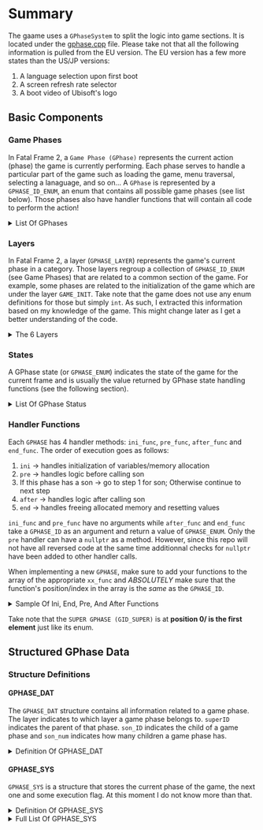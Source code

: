# Summary

The gaame uses a `GPhaseSystem` to split the logic into game sections. It is located under the [gphase.cpp](https://github.com/wagrenier/Mikompilation/blob/main/zero_rom/zero2np/src/main/gphase.cpp) file. Please take not that all the following information is pulled from the EU version. The EU version has a few more states than the US/JP versions:

1. A language selection upon first boot
2. A screen refresh rate selector
3. A boot video of Ubisoft's logo

## Basic Components
### Game Phases

In Fatal Frame 2, a `Game Phase (GPhase)` represents the current action (phase) the game is currently performing. Each phase serves to handle a particular part of the game such as loading the game, menu traversal, selecting a lanaguage, and so on... A `GPhase` is represented by a `GPHASE_ID_ENUM`, an enum that contains all possible game phases (see list below). Those phases also have handler functions that will contain all code to perform the action!

<details>
<summary>List Of GPhases</summary>

```cpp
/// Game Phases (GPHASE) of the game.
/// Used to layout the game logic and group functions goals.
enum GPHASE_ID_ENUM : int
{
  GID_SUPER                     = 0,
  GID_BOOT_INIT                 = 1,
  GID_BOOT_PADCHECK             = 2, /// EU ONLY
  GID_LANGDATA_CHECK            = 3, /// EU ONLY
  GID_LANGSEL_MAIN              = 4, /// EU ONLY
  GID_AUTOLOAD_MAIN             = 5,
  GID_UBI_MODE                  = 6, /// EU ONLY
  GID_OUTGAME_MAIN              = 7,
  GID_STORY_MAIN                = 8,
  GID_GAMEOVER_MENU             = 9,
  GID_ENDING_MOVIE              = 10,
  GID_GAMERESULT                = 11,
  GID_CLEARMENU                 = 12,
  GID_SOFTRESETMAIN             = 13,
  GID_DEBUG_MENU                = 14,
  GID_TECMO_MODE                = 15,
  GID_PROJECT_MODE              = 16,
  GID_TITLE_MODE                = 17,
  GID_TITLE_MOVIE_MODE          = 18,
  GID_STORY_NOWLOADING          = 19,
  GID_STORY_NORMAL              = 20,
  GID_STORY_DAMAGE              = 21,
  GID_STORY_DOOR_OPEN           = 22,
  GID_STORY_DEBUG               = 23,
  GID_STORY_DEBUG_CAM           = 24,
  GID_STORY_PAUSE               = 25,
  GID_STORY_PAUSE_MISSION       = 26,
  GID_STORY_MENU                = 27,
  GID_STORY_MAP                 = 28,
  GID_STORY_MISSION_ST          = 29,
  GID_STORY_MISSION_RESULT      = 30,
  GID_STORY_GAME_OVER_PRE       = 31,
  GID_STORY_GAME_OVER           = 32,
  GID_STORY_SCENE               = 33,
  GID_STORY_MOVIE               = 34,
  GID_STORY_EFFECT              = 35,
  GID_EVENTMSG_DISP             = 36,
  GID_EVENTFILE_DISP            = 37,
  GID_STORY_PHOTO               = 38,
  GID_STORY_ENE_DEAD            = 39,
  GID_STORY_PUZZLE              = 40,
  GID_STORY_SAVEPOINT           = 41,
  GID_STORY_MOVIE_ROOM_SEL      = 42,
  GID_GAMEOVER_MENU_TOP         = 43,
  GID_GAMEOVER_MENU_LOAD        = 44,
  GID_GAMEOVER_MENU_ALBUM       = 45,
  GID_ENDING_NORMAL1            = 46,
  GID_ENDING_NORMAL2            = 47,
  GID_ENDING_HARD               = 48,
  GID_GAMERESULT_TOP            = 49,
  GID_CLEARMENU_TOP             = 50,
  GID_CLEARMENU_SAVE            = 51,
  GID_CLEARMENU_ALBUM           = 52,
  GID_TITLE_TOP                 = 53,
  GID_TITLE_MENU                = 54,
  GID_TITLE_NEWGAME             = 55,
  GID_TITLE_LOADGAME            = 56,
  GID_TITLE_SETUP               = 57,
  GID_TITLE_ALBUM               = 58,
  GID_TITLE_GALLERY             = 59,
  GID_TITLE_OPTION              = 60,
  GID_TITLE_FRAMERATE_SEL       = 61, /// EU ONLY
  GID_TITLE_CHAPTER_SEL         = 62,
  GID_TITLE_MOVE_MOVIE          = 63, /// EU ONLY
  GID_STORY_LOAD_MISSION        = 64,
  GID_STORY_LOAD_MISSION_EVENT  = 65,
  GID_STORY_LOAD_MISSION_SAVE   = 66,
  GID_STORY_GAMEOVER_EFF        = 67,
  GID_STORY_GAMEOVER_FADE       = 68,
  GID_STORY_GAMEOVER_MOVIE      = 69,
  GID_STORY_SCENE_PRELOAD       = 70,
  GID_STORY_SCENE_MAIN          = 71,
  GID_STORY_MOVIE_PRELOAD       = 72,
  GID_STORY_MOVIE_MAIN          = 73,
  GID_PUZZLE_INCONF             = 74,
  GID_PUZZLE_CROSSFADE          = 75,
  GID_PUZZLE_HINA               = 76,
  GID_PUZZLE_ROKU               = 77,
  GID_PUZZLE_KAZA               = 78,
  GID_PUZZLE_KAZA2              = 79,
  GID_PUZZLE_KAI1               = 80,
  GID_PUZZLE_KAI2               = 81,
  GID_SAVEPOINT_FADEIN          = 82,
  GID_SAVEPOINT_MAIN            = 83,
  GID_SAVEPOINT_FADEOUT         = 84,
  GID_TITLE_SETUPMENU           = 85,
  GID_TITLE_MISSION             = 86,
  GID_SAVEPOINT_TOP             = 87,
  GID_SAVEPOINT_SAVE            = 88,
  GID_SAVEPOINT_ALBUM           = 89,
  GID_MISSION_SEL               = 90,
  GID_MISSION_CAM               = 91,
  GID_MISSION_ALBUM             = 92,
  GID_MISSION_SAVE              = 93,
  GPHASE_ID_NONE                = -1
};
```
</details>

### Layers

In Fatal Frame 2, a layer (`GPHASE_LAYER`) represents the game's current phase in a category. Those layers regroup a collection of `GPHASE_ID_ENUM` (see Game Phases) that are related to a common section of the game. For example, some phases are related to the initialization of the game which are under the layer `GAME_INIT`. Take note that the game does not use any enum definitions for those but simply `int`. As such, I extracted this information based on my knowledge of the game. This might change later as I get a better understanding of the code.

<details>
<summary>The 6 Layers</summary>

```cpp
/// Regroups game logic into game modes or utilities.
enum GPHASE_LAYER : int
{
  /// GPHASE: 0
  SYSTEM_INIT,

  /// GPHASE: 1 - 10
  GAME_INIT,

  /// GPHASE: 11 - 48
  STORY,

  /// GPHASE: 49 - 78
  TITLE,

  /// GPHASE: 79 - 83
  SAVE,

  /// GPHASE: 84 - 88
  MISSION
};
```
</details>

### States
A GPhase state (or `GPHASE_ENUM`) indicates the state of the game for the current frame and is usually the value returned by GPhase state handling functions (see the following section).

<details>
<summary>List Of GPhase Status</summary>

```cpp
enum GPHASE_ENUM : int
{
  GPHASE_CONTINUE   = 0,
  GPHASE_END        = 1,
  GPHASE_NOFRAME    = 2
};
```
</details>

### Handler Functions

Each `GPHASE` has 4 handler methods: `ini_func`, `pre_func`, `after_func` and `end_func`. The order of execution goes as follows:

1. `ini` -> handles initialization of variables/memory allocation
2. `pre` -> handles logic before calling son
3. If this phase has a son -> go to step 1 for son; Otherwise continue to next step
4. `after` -> handles logic after calling son
5. `end` -> handles freeing allocated memory and resetting values

`ini_func` and `pre_func` have no arguments while `after_func` and `end_func` take a `GPHASE_ID` as an argument and return a value of `GPHASE_ENUM`. Only the `pre` handler can have a `nullptr` as a method. However, since this repo will not have all reversed code at the same time additionnal checks for `nullptr` have been added to other handler calls.

When implementing a new `GPHASE`, make sure to add your functions to the array of the appropriate `xx_func` and *ABSOLUTELY* make sure that the function's position/index in the array is the *same* as the `GPHASE_ID`.

<details>
<summary>Sample Of Ini, End, Pre, And After Functions</summary>

```cpp
void (*ini_func[gphase_num])() =
    {
        init_super,
        init_Boot_Init,
        (...)
};

void (*end_func[gphase_num])() =
    {
        end_super,
        end_Boot_Init,
        (...)
};

GPHASE_ENUM (*pre_func[gphase_num])(GPHASE_ID) =
    {
        pre_super,
        nullptr,
        (...)
};

GPHASE_ENUM (*after_func[gphase_num])(GPHASE_ID) =
    {
        after_super,
        one_Boot_Init,
        (...)
};

// Implementation of the methods defined above

void init_super()
{
  InitLogging();
  InitCostume();
  soft_reset_disable = 0;
  InitSystemON();
  playPssInit();
  InitLogo();
  LoadingInit();
  TitleInit();
  InitOptionSetup(&opt_wrk);
}

void end_super()
{
  return;
}

GPHASE_ENUM after_super(GPHASE_ENUM result)
{
  EachDebugMain();
  ee_iopMain();
  SendDMAMain();
  return (GPHASE_ENUM)(CheckSoftReset() != 0);
}

GPHASE_ENUM pre_super(GPHASE_ENUM super)
{
  // Do stuff...
  return GPHASE_CONTINUE;
}
```
</details>

Take note that the `SUPER GPHASE (GID_SUPER)` is at **position 0/ is the first element** just like its enum.

## Structured GPhase Data

### Structure Definitions
#### GPHASE_DAT

The `GPHASE_DAT` structure contains all information related to a game phase. The layer indicates to which layer a game phase belongs to. `superID` indicates the parent of that phase. `son_ID` indicates the child of a game phase and `son_num` indicates how many children a game phase has.

<details>
<summary>Definition Of GPHASE_DAT</summary>

```cpp
struct GPHASE_DAT
{
  int layer;
  int superID;
  int son_ID;
  int son_num;
};
```
</details>

#### GPHASE_SYS

`GPHASE_SYS` is a structure that stores the current phase of the game, the next one and some execution flag. At this moment I do not know more than that.

<details>
<summary>Definition Of GPHASE_SYS</summary>

```cpp
struct GPHASE_SYS
{
  GPHASE_ID_ENUM now[gphase_sys_num];
  GPHASE_ID_ENUM next[gphase_sys_num];
  int ini_flg[gphase_sys_num];
};
```
</details>

<details>
<summary>Full List Of GPHASE_SYS</summary>

```cpp
const GPHASE_DAT gphase_tbl[gphase_num] = {
/// Layers,     Supuper ID  ,           Son ID       , Son Num
    {0,       GPHASE_ID_NONE,           GID_BOOT_INIT, 14},
    {1,            GID_SUPER,          GPHASE_ID_NONE,  0},
    {1,            GID_SUPER,          GPHASE_ID_NONE,  0},
    {1,            GID_SUPER,          GPHASE_ID_NONE,  0},
    {1,            GID_SUPER,          GPHASE_ID_NONE,  0},
    {1,            GID_SUPER,          GPHASE_ID_NONE,  0},
    {1,            GID_SUPER,          GPHASE_ID_NONE,  0},
    {1,            GID_SUPER,          GID_TECMO_MODE,  4},
    {1,            GID_SUPER,    GID_STORY_NOWLOADING, 24},
    {1,            GID_SUPER,   GID_GAMEOVER_MENU_TOP,  3},
    {1,            GID_SUPER,      GID_ENDING_NORMAL1,  3},
    {1,            GID_SUPER,      GID_GAMERESULT_TOP,  1},
    {1,            GID_SUPER,       GID_CLEARMENU_TOP,  3},
    {1,            GID_SUPER,          GPHASE_ID_NONE,  0},
    {1,            GID_SUPER,          GPHASE_ID_NONE,  0},
    {2,     GID_OUTGAME_MAIN,          GPHASE_ID_NONE,  0},
    {2,     GID_OUTGAME_MAIN,          GPHASE_ID_NONE,  0},
    {2,     GID_OUTGAME_MAIN,           GID_TITLE_TOP, 11},
    {2,     GID_OUTGAME_MAIN,          GPHASE_ID_NONE,  0},
    {2,       GID_STORY_MAIN,  GID_STORY_LOAD_MISSION,  3},
    {2,       GID_STORY_MAIN,          GPHASE_ID_NONE,  0},
    {2,       GID_STORY_MAIN,          GPHASE_ID_NONE,  0},
    {2,       GID_STORY_MAIN,          GPHASE_ID_NONE,  0},
    {2,       GID_STORY_MAIN,          GPHASE_ID_NONE,  0},
    {2,       GID_STORY_MAIN,          GPHASE_ID_NONE,  0},
    {2,       GID_STORY_MAIN,          GPHASE_ID_NONE,  0},
    {2,       GID_STORY_MAIN,          GPHASE_ID_NONE,  0},
    {2,       GID_STORY_MAIN,          GPHASE_ID_NONE,  0},
    {2,       GID_STORY_MAIN,          GPHASE_ID_NONE,  0},
    {2,       GID_STORY_MAIN,          GPHASE_ID_NONE,  0},
    {2,       GID_STORY_MAIN,          GPHASE_ID_NONE,  0},
    {2,       GID_STORY_MAIN,          GPHASE_ID_NONE,  0},
    {2,       GID_STORY_MAIN,  GID_STORY_GAMEOVER_EFF,  3},
    {2,       GID_STORY_MAIN, GID_STORY_SCENE_PRELOAD,  2},
    {2,       GID_STORY_MAIN, GID_STORY_MOVIE_PRELOAD,  2},
    {2,       GID_STORY_MAIN,          GPHASE_ID_NONE,  0},
    {2,       GID_STORY_MAIN,          GPHASE_ID_NONE,  0},
    {2,       GID_STORY_MAIN,          GPHASE_ID_NONE,  0},
    {2,       GID_STORY_MAIN,          GPHASE_ID_NONE,  0},
    {2,       GID_STORY_MAIN,          GPHASE_ID_NONE,  0},
    {2,       GID_STORY_MAIN,       GID_PUZZLE_INCONF,  8},
    {2,       GID_STORY_MAIN,    GID_SAVEPOINT_FADEIN,  3},
    {2,       GID_STORY_MAIN,          GPHASE_ID_NONE,  0},
    {2,    GID_GAMEOVER_MENU,          GPHASE_ID_NONE,  0},
    {2,    GID_GAMEOVER_MENU,          GPHASE_ID_NONE,  0},
    {2,    GID_GAMEOVER_MENU,          GPHASE_ID_NONE,  0},
    {2,     GID_ENDING_MOVIE,          GPHASE_ID_NONE,  0},
    {2,     GID_ENDING_MOVIE,          GPHASE_ID_NONE,  0},
    {2,     GID_ENDING_MOVIE,          GPHASE_ID_NONE,  0},
    {2,       GID_GAMERESULT,          GPHASE_ID_NONE,  0},
    {2,        GID_CLEARMENU,          GPHASE_ID_NONE,  0},
    {2,        GID_CLEARMENU,          GPHASE_ID_NONE,  0},
    {2,        GID_CLEARMENU,          GPHASE_ID_NONE,  0},
    {3,       GID_TITLE_MODE,          GPHASE_ID_NONE,  0},
    {3,       GID_TITLE_MODE,          GPHASE_ID_NONE,  0},
    {3,       GID_TITLE_MODE,          GPHASE_ID_NONE,  0},
    {3,       GID_TITLE_MODE,          GPHASE_ID_NONE,  0},
    {3,       GID_TITLE_MODE,     GID_TITLE_SETUPMENU,  2},
    {3,       GID_TITLE_MODE,          GPHASE_ID_NONE,  0},
    {3,       GID_TITLE_MODE,          GPHASE_ID_NONE,  0},
    {3,       GID_TITLE_MODE,          GPHASE_ID_NONE,  0},
    {3,       GID_TITLE_MODE,          GPHASE_ID_NONE,  0},
    {3,       GID_TITLE_MODE,          GPHASE_ID_NONE,  0},
    {3,       GID_TITLE_MODE,          GPHASE_ID_NONE,  0},
    {3, GID_STORY_NOWLOADING,          GPHASE_ID_NONE,  0},
    {3, GID_STORY_NOWLOADING,          GPHASE_ID_NONE,  0},
    {3, GID_STORY_NOWLOADING,          GPHASE_ID_NONE,  0},
    {3,  GID_STORY_GAME_OVER,          GPHASE_ID_NONE,  0},
    {3,  GID_STORY_GAME_OVER,          GPHASE_ID_NONE,  0},
    {3,  GID_STORY_GAME_OVER,          GPHASE_ID_NONE,  0},
    {3,      GID_STORY_SCENE,          GPHASE_ID_NONE,  0},
    {3,      GID_STORY_SCENE,          GPHASE_ID_NONE,  0},
    {3,      GID_STORY_MOVIE,          GPHASE_ID_NONE,  0},
    {3,      GID_STORY_MOVIE,          GPHASE_ID_NONE,  0},
    {3,     GID_STORY_PUZZLE,          GPHASE_ID_NONE,  0},
    {3,     GID_STORY_PUZZLE,          GPHASE_ID_NONE,  0},
    {3,     GID_STORY_PUZZLE,          GPHASE_ID_NONE,  0},
    {3,     GID_STORY_PUZZLE,          GPHASE_ID_NONE,  0},
    {3,     GID_STORY_PUZZLE,          GPHASE_ID_NONE,  0},
    {3,     GID_STORY_PUZZLE,          GPHASE_ID_NONE,  0},
    {3,     GID_STORY_PUZZLE,          GPHASE_ID_NONE,  0},
    {3,     GID_STORY_PUZZLE,          GPHASE_ID_NONE,  0},
    {3,  GID_STORY_SAVEPOINT,          GPHASE_ID_NONE,  0},
    {3,  GID_STORY_SAVEPOINT,       GID_SAVEPOINT_TOP,  3},
    {3,  GID_STORY_SAVEPOINT,          GPHASE_ID_NONE,  0},
    {4,      GID_TITLE_SETUP,          GPHASE_ID_NONE,  0},
    {4,      GID_TITLE_SETUP,         GID_MISSION_SEL,  4},
    {4,   GID_SAVEPOINT_MAIN,          GPHASE_ID_NONE,  0},
    {4,   GID_SAVEPOINT_MAIN,          GPHASE_ID_NONE,  0},
    {4,   GID_SAVEPOINT_MAIN,          GPHASE_ID_NONE,  0},
    {5,    GID_TITLE_MISSION,          GPHASE_ID_NONE,  0},
    {5,    GID_TITLE_MISSION,          GPHASE_ID_NONE,  0},
    {5,    GID_TITLE_MISSION,          GPHASE_ID_NONE,  0},
    {5,    GID_TITLE_MISSION,          GPHASE_ID_NONE,  0}
};
```
</details>